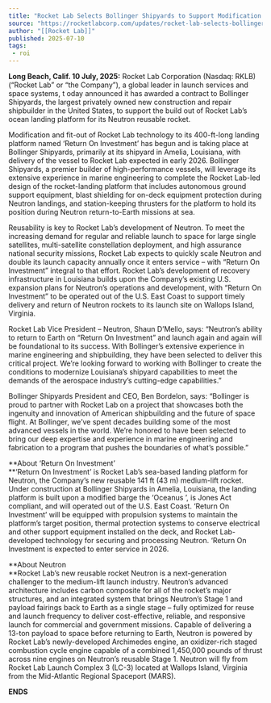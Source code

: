 ```yaml
---
title: "Rocket Lab Selects Bollinger Shipyards to Support Modification of Neutron Landing Platform"
source: "https://rocketlabcorp.com/updates/rocket-lab-selects-bollinger-shipyards-to-support-modification-of-neutron-landing-platform/"
author: "[[Rocket Lab]]"
published: 2025-07-10
tags:
 - roi
---
```


**Long Beach, Calif. 10 July, 2025:** Rocket Lab Corporation (Nasdaq: RKLB) (“Rocket Lab” or “the Company”), a global leader in launch services and space systems, t oday announced it has awarded a contract to Bollinger Shipyards, the largest privately owned new construction and repair shipbuilder in the United States, to support the build out of Rocket Lab’s ocean landing platform for its Neutron reusable rocket.

Modification and fit-out of Rocket Lab technology to its 400-ft-long landing platform named ‘Return On Investment’ has begun and is taking place at Bollinger Shipyards, primarily at its shipyard in Amelia, Louisiana, with delivery of the vessel to Rocket Lab expected in early 2026. Bollinger Shipyards, a premier builder of high-performance vessels, will leverage its extensive experience in marine engineering to complete the Rocket Lab-led design of the rocket-landing platform that includes autonomous ground support equipment, blast shielding for on-deck equipment protection during Neutron landings, and station-keeping thrusters for the platform to hold its position during Neutron return-to-Earth missions at sea.

Reusability is key to Rocket Lab’s development of Neutron. To meet the increasing demand for regular and reliable launch to space for large single satellites, multi-satellite constellation deployment, and high assurance national security missions, Rocket Lab expects to quickly scale Neutron and double its launch capacity annually once it enters service – with “Return On Investment” integral to that effort. Rocket Lab’s development of recovery infrastructure in Louisiana builds upon the Company’s existing U.S. expansion plans for Neutron’s operations and development, with “Return On Investment” to be operated out of the U.S. East Coast to support timely delivery and return of Neutron rockets to its launch site on Wallops Island, Virginia.

Rocket Lab Vice President – Neutron, Shaun D’Mello, says: “Neutron’s ability to return to Earth on “Return On Investment” and launch again and again will be foundational to its success. With Bollinger’s extensive experience in marine engineering and shipbuilding, they have been selected to deliver this critical project. We’re looking forward to working with Bollinger to create the conditions to modernize Louisiana’s shipyard capabilities to meet the demands of the aerospace industry’s cutting-edge capabilities.”

Bollinger Shipyards President and CEO, Ben Bordelon, says: “Bollinger is proud to partner with Rocket Lab on a project that showcases both the ingenuity and innovation of American shipbuilding and the future of space flight. At Bollinger, we’ve spent decades building some of the most advanced vessels in the world. We’re honored to have been selected to bring our deep expertise and experience in marine engineering and fabrication to a program that pushes the boundaries of what’s possible.”

**About ‘Return On Investment’  
**‘Return On Investment’ is Rocket Lab’s sea-based landing platform for Neutron, the Company’s new reusable 141 ft (43 m) medium-lift rocket. Under construction at Bollinger Shipyards in Amelia, Louisiana, the landing platform is built upon a modified barge the ‘Oceanus ’, is Jones Act compliant, and will operated out of the U.S. East Coast. ‘Return On Investment’ will be equipped with propulsion systems to maintain the platform’s target position, thermal protection systems to conserve electrical and other support equipment installed on the deck, and Rocket Lab-developed technology for securing and processing Neutron. ‘Return On Investment is expected to enter service in 2026.

**About Neutron  
**Rocket Lab’s new reusable rocket Neutron is a next-generation challenger to the medium-lift launch industry. Neutron’s advanced architecture includes carbon composite for all of the rocket’s major structures, and an integrated system that brings Neutron’s Stage 1 and payload fairings back to Earth as a single stage – fully optimized for reuse and launch frequency to deliver cost-effective, reliable, and responsive launch for commercial and government missions. Capable of delivering a 13-ton payload to space before returning to Earth, Neutron is powered by Rocket Lab’s newly-developed Archimedes engine, an oxidizer-rich staged combustion cycle engine capable of a combined 1,450,000 pounds of thrust across nine engines on Neutron’s reusable Stage 1. Neutron will fly from Rocket Lab Launch Complex 3 (LC-3) located at Wallops Island, Virginia from the Mid-Atlantic Regional Spaceport (MARS).

**ENDS**

